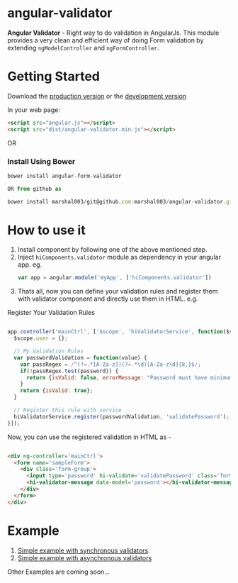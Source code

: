 # angular-validator

**Angular Validator** - Right way to do validation in AngularJs. This module provides a very clean and efficient way of doing Form validation by extending `ngModelController` and `ngFormController`.

# Getting Started

Download the [production version][min] or the [development version][max]

[min]: https://raw.githubusercontent.com/marshal003/angular-validator/master/dist/angular-validator.min.js

[max]: https://raw.githubusercontent.com/marshal003/angular-validator/master/dist/angular-validator.js

In your web page:

```html
<script src="angular.js"></script>
<script src="dist/angular-validator.min.js"></script>
```

OR

### Install Using Bower

```js
bower install angular-form-validator

OR from github as

bower install marshal003/git@github.com:marshal003/angular-validator.git
```

# How to use it

1. Install component by following one of the above mentioned step.
2. Inject `hiComponents.validator` module as dependency in your angular app. eg.
   ```js
   var app = angular.module('myApp', ['hiComponents.validator'])
   ```
3. Thats all, now you can define your validation rules and register them with validator component and directly use them in HTML. e.g.

  Register Your Validation Rules
  ```js

  app.controller('mainCtrl', ['$scope', 'hiValidatorService', function($scope, hiValidatorService){
    $scope.user = {};

    // My Validation Rules
    var passwordValidation = function(value) {
      var passRegex = /^(?=.*[A-Za-z])(?=.*\d)[A-Za-z\d]{8,}$/;
      if(!passRegex.test(password)) {
        return {isValid: false, errorMessage: "Password must have minimum 8 characters with at least 1 alphabet & 1 numeric"};
      }
      return {isValid: true};
    }

    // Register this rule with service
    hiValidatorService.register(passwordValidation, 'validatePassword');
  }]);
  ```
  Now, you can use the registered validation in HTML as -
  ```html

  <div ng-controller='mainCtrl'>
    <form name='sampleForm'>
      <div class='form-group'>
        <input type='password' hi-validate='validatePassword' class='form-control' ng-model='user.pasword'>
        <hi-validator-message data-model='password'></hi-validator-message>
      </div>
    </form>
  </div>
  ```

# Example

1. [Simple example with synchronous validators](http://codepen.io/marshal003/pen/rxBemN).
2. [Simple example with asynchronous validators](http://codepen.io/marshal003/pen/GoKZwG?editors=101)

Other Examples are coming soon...
